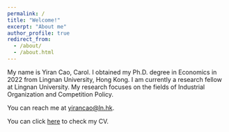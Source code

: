 ```yaml
---
permalink: /
title: "Welcome!"
excerpt: "About me"
author_profile: true
redirect_from: 
  - /about/
  - /about.html
---
```



<!-- <div class="figure_aboutme">
  <img src="https://fpcordeiro.github.io/images/profile_aboutme.jpg" />
</div> -->

My name is Yiran Cao, Carol. I obtained my Ph.D. degree in Economics in 2022 from Lingnan University, Hong Kong. I am currently a research fellow at Lingnan University. My research focuses on the fields of Industrial Organization and Competition Policy. 

You can reach me at [yirancao@ln.hk](mailto:yirancao@ln.hk).

You can click [here](https://yirancaohk.github.io/files/CV_曹奕然.pdf) to check my CV. 


